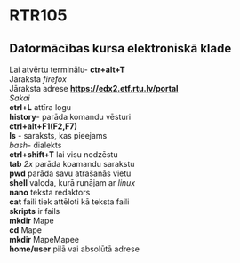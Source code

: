 # RTR105        
## Datormācības kursa elektroniskā klade  
Lai atvērtu terminālu- **ctr+alt+T**  
Jāraksta *firefox*    
Jāraksta adrese **https://edx2.etf.rtu.lv/portal**     
*Sakai*  
**ctrl+L** attīra logu  
**history**- parāda komandu vēsturi  
**ctrl+alt+F1(F2,F7)**  
**ls** - saraksts, kas pieejams  
*bash*- dialekts  
**ctrl+shift+T** lai visu nodzēstu   
**tab** *2x* parāda koamandu sarakstu  
**pwd** parāda savu atrašanās vietu  
**shell** valoda, kurā runājam ar *linux*  
**nano** teksta redaktors  
**cat** faili tiek attēloti kā teksta faili  
**skripts** ir fails  
**mkdir** Mape  
**cd** Mape  
**mkdir** MapeMapee  
**home/user** pilā vai absolūtā adrese  




